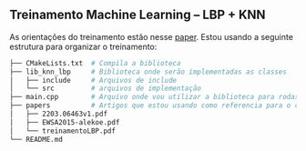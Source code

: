 ## Treinamento Machine Learning – LBP + KNN

As orientações do treinamento estão nesse [paper](papers/treinamentoLBP.pdf). Estou usando a seguinte estrutura para organizar o treinamento:

```bash
├── CMakeLists.txt  # Compila a biblioteca
├── lib_knn_lbp     # Biblioteca onde serão implementadas as classes
│   ├── include     # Arquivos de include
│   └── src         # arquivos de implementação
├── main.cpp        # Arquivo onde vou utilizar a biblioteca para rodas as suas classes e funções
├── papers          # Artigos que estou usando como referencia para o código
│   ├── 2203.06463v1.pdf
│   ├── EWSA2015-alekoe.pdf
│   └── treinamentoLBP.pdf
└── README.md
```
